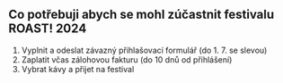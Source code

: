 ## Co potřebuji abych se mohl zúčastnit festivalu ROAST! 2024

1. Vyplnit a odeslat závazný přihlašovací formulář (do 1. 7. se slevou)
2. Zaplatit včas zálohovou fakturu (do 10 dnů od přihlášení)
3. Vybrat kávy a přijet na festival
